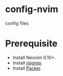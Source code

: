 # config-nvim
config files

# Prerequisite
- Install Neovim 0.10+.
- Install [ripgrep](https://github.com/BurntSushi/ripgrep).
- Install [Packer](https://github.com/wbthomason/packer.nvim).
